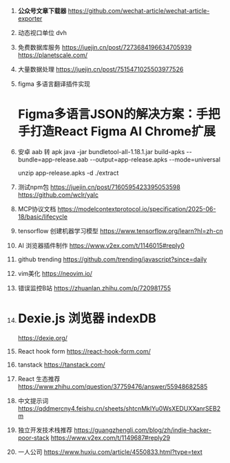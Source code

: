 1. **公众号文章下载器**
   https://github.com/wechat-article/wechat-article-exporter
2. 动态视口单位 dvh
3. 免费数据库服务
   https://juejin.cn/post/7273684196634705939
   https://planetscale.com/
4. 大量数据处理
   https://juejin.cn/post/7515471025503977526
5. figma 多语言翻译插件实现
   # Figma多语言JSON的解决方案：手把手打造React Figma AI Chrome扩展[](https://juejin.cn/user/1170301184384622/posts)
6. 安卓 aab 转 apk
   java -jar bundletool-all-1.18.1.jar build-apks --bundle=app-release.aab --output=app-release.apks --mode=universal
   
   unzip app-release.apks -d ./extract
7. 测试npm包
   https://juejin.cn/post/7160595423395053598
   https://github.com/wclr/yalc
8. MCP协议文档
   https://modelcontextprotocol.io/specification/2025-06-18/basic/lifecycle
9. tensorflow 创建机器学习模型
   https://www.tensorflow.org/learn?hl=zh-cn
10. AI 浏览器插件制作
    https://www.v2ex.com/t/1146015#reply0
11. github trending
    https://github.com/trending/javascript?since=daily
12. vim美化
    https://neovim.io/
13. 错误监控B站
    https://zhuanlan.zhihu.com/p/720981755
14. # Dexie.js 浏览器 indexDB
    https://dexie.org/
15. React hook form
    https://react-hook-form.com/
16. tanstack 
    https://tanstack.com/
17. React 生态推荐
    https://www.zhihu.com/question/37759476/answer/55948682585
18. 中文提示词
    https://qddmercny4.feishu.cn/sheets/shtcnMklYu0WsXEDUXXanrSEB2m
19. 独立开发技术栈推荐
    https://guangzhengli.com/blog/zh/indie-hacker-poor-stack
    https://www.v2ex.com/t/1149687#reply29
20. 一人公司
    https://www.huxiu.com/article/4550833.html?type=text